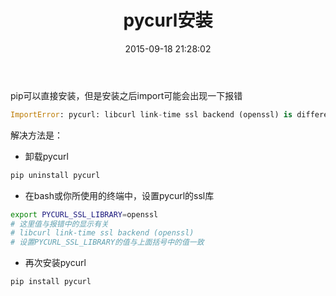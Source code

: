 ﻿---
layout:     post
title:		pycurl安装	
date:       2015-09-18 21:28:02
summary:    pycurl安装	
categories: jekyll
thumbnail: jekyll
tags:
 - CentOS
---
pip可以直接安装，但是安装之后import可能会出现一下报错

```Python
ImportError: pycurl: libcurl link-time ssl backend (openssl) is different from compile-time ssl backend (none/other)
```
    
解决方法是：

+ 卸载pycurl

```bash
pip uninstall pycurl
```
    
+ 在bash或你所使用的终端中，设置pycurl的ssl库

```bash
export PYCURL_SSL_LIBRARY=openssl
# 这里值与报错中的显示有关
# libcurl link-time ssl backend (openssl)
# 设置PYCURL_SSL_LIBRARY的值与上面括号中的值一致
```
+ 再次安装pycurl

```bash
pip install pycurl
```

    
    





